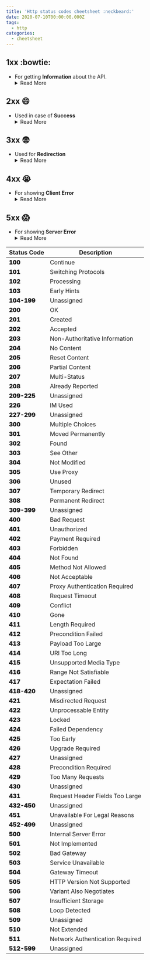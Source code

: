 ```yaml
---
title: 'Http status codes cheetsheet :neckbeard:'
date: 2020-07-10T00:00:00.000Z
tags:
  - http
categories:
  - cheetsheet
---
```


## 1xx :bowtie:
  * For getting **Information** about the API.
    <details>
        <summary>Read More</summary>
        Request has been received and the server is continuing the process.
    </details>

## 2xx :smile:
  * Used in case of **Success**
    <details>
        <summary>Read More</summary>
        Request was received successfully and is completely understandable by the server and is accepted.
    </details>

## 3xx :fearful:
  * Used for **Redirection**
    <details>
        <summary>Read More</summary>
        Further action must be taken for completing the request.
    </details>  

## 4xx :sob:
  * For showing **Client Error**
    <details>
        <summary>Read More</summary>
        Syntax of the request was not right or the request cannot be fullfilled.
    </details>  

## 5xx :scream:
  * For showing **Server Error**
    <details>
        <summary>Read More</summary>
        Server failed to fulfill a valid request from client.
    </details>  

| Status Code | Description                     |
| ----------- | ------------------------------- |
| 100         | Continue                        |
| 101         | Switching Protocols             |
| 102         | Processing                      |
| 103         | Early Hints                     |
| 104-199     | Unassigned                      |
| 200         | OK                              |
| 201         | Created                         |
| 202         | Accepted                        |
| 203         | Non-Authoritative Information   |
| 204         | No Content                      |
| 205         | Reset Content                   |
| 206         | Partial Content                 |
| 207         | Multi-Status                    |
| 208         | Already Reported                |
| 209-225     | Unassigned                      |
| 226         | IM Used                         |
| 227-299     | Unassigned                      |
| 300         | Multiple Choices                |
| 301         | Moved Permanently               |
| 302         | Found                           |
| 303         | See Other                       |
| 304         | Not Modified                    |
| 305         | Use Proxy                       |
| 306         | Unused                          |
| 307         | Temporary Redirect              |
| 308         | Permanent Redirect              |
| 309-399     | Unassigned                      |
| 400         | Bad Request                     |
| 401         | Unauthorized                    |
| 402         | Payment Required                |
| 403         | Forbidden                       |
| 404         | Not Found                       |
| 405         | Method Not Allowed              |
| 406         | Not Acceptable                  |
| 407         | Proxy Authentication Required   |
| 408         | Request Timeout                 |
| 409         | Conflict                        |
| 410         | Gone                            |
| 411         | Length Required                 |
| 412         | Precondition Failed             |
| 413         | Payload Too Large               |
| 414         | URI Too Long                    |
| 415         | Unsupported Media Type          |
| 416         | Range Not Satisfiable           |
| 417         | Expectation Failed              |
| 418-420     | Unassigned                      |
| 421         | Misdirected Request             |
| 422         | Unprocessable Entity            |
| 423         | Locked                          |
| 424         | Failed Dependency               |
| 425         | Too Early                       |
| 426         | Upgrade Required                |
| 427         | Unassigned                      |
| 428         | Precondition Required           |
| 429         | Too Many Requests               |
| 430         | Unassigned                      |
| 431         | Request Header Fields Too Large |
| 432-450     | Unassigned                      |
| 451         | Unavailable For Legal Reasons   |
| 452-499     | Unassigned                      |
| 500         | Internal Server Error           |
| 501         | Not Implemented                 |
| 502         | Bad Gateway                     |
| 503         | Service Unavailable             |
| 504         | Gateway Timeout                 |
| 505         | HTTP Version Not Supported      |
| 506         | Variant Also Negotiates         |
| 507         | Insufficient Storage            |
| 508         | Loop Detected                   |
| 509         | Unassigned                      |
| 510         | Not Extended                    |
| 511         | Network Authentication Required |
| 512-599     | Unassigned                      |



<style>
.cy{ background: #33bfff; }
.gr{ background: #8bc34a; }
.pr{ background: #ffc107; }
.re{ background: #b23c17; color: #fff}
.pi{ background: #ff5722; color: #fff}
td:nth-child(1){
    font-weight: 900;
    border-right-color: transparent;
    border-color: #fff;
}
.darkmode td:nth-child(1){
    color: black;
}
.darkmode td,.darkmode th{
    border-color: #fff;
}
</style>
<script>
var table = document.querySelector("table");
for (var i = 0, row; row = table.rows[i]; i++)
{ for (var j = 0, col; col = row.cells[j]; j++) {
    if(col.innerText[0] == "1"){
        col.classList.add("cy")
    }
        if(col.innerText[0] == "2"){
        col.classList.add("gr")
    }
        if(col.innerText[0] == "3"){
        col.classList.add("pr")
    }
        if(col.innerText[0] == "4"){
        col.classList.add("re")
    }
        if(col.innerText[0] == "5"){
        col.classList.add("pi")
    }
}  
}
</script>